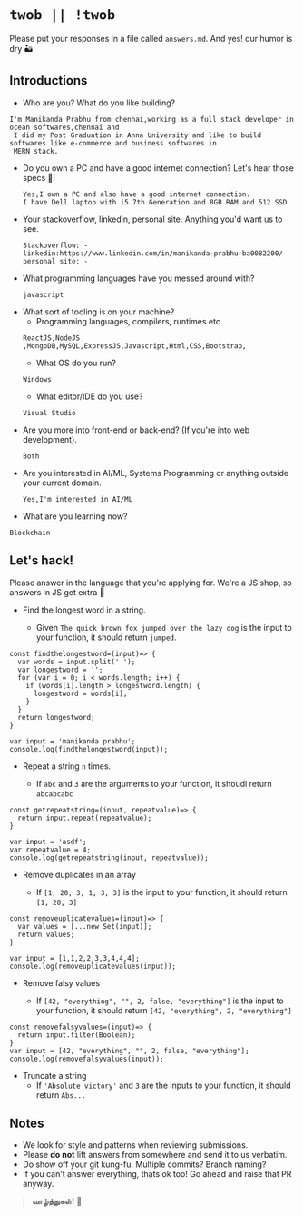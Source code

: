 # `twob || !twob`

Please put your responses in a file
called `answers.md`. And yes! our humor is dry 🏜

## Introductions

- Who are you? What do you like building?

```
I'm Manikanda Prabhu from chennai,working as a full stack developer in ocean softwares,chennai and
 I did my Post Graduation in Anna University and like to build softwares like e-commerce and business softwares in
 MERN stack.

```

- Do you own a PC and have a good internet
  connection? Let's hear those specs 💪!
  ```
  Yes,I own a PC and also have a good internet connection.
  I have Dell laptop with i5 7th Generation and 8GB RAM and 512 SSD
  ```
- Your stackoverflow, linkedin, personal site.
  Anything you'd want us to see.
  ```
  Stackoverflow: -
  linkedin:https://www.linkedin.com/in/manikanda-prabhu-ba0082200/
  personal site: -
  ```
- What programming languages have you messed around with?
  ```
  javascript
  ```
- What sort of tooling is on your machine?
  - Programming languages, compilers, runtimes etc
  ```
  ReactJS,NodeJS ,MongoDB,MySQL,ExpressJS,Javascript,Html,CSS,Bootstrap,
  ```
  - What OS do you run?
  ```
  Windows
  ```
  - What editor/IDE do you use?
  ```
  Visual Studio
  ```
- Are you more into front-end or back-end? (If you're
  into web development).
  ```
  Both
  ```
- Are you interested in AI/ML, Systems Programming
  or anything outside your current domain.
  ```
  Yes,I'm interested in AI/ML
  ```
- What are you learning now?

```
Blockchain
```

## Let's hack!

Please answer in the language that you're
applying for. We're a JS shop, so answers in JS
get extra 🍪

- Find the longest word in a string.

  - Given `The quick brown fox jumped over the lazy dog` is the input to your function, it should return `jumped`.

```
const findthelongestword=(input)=> {
  var words = input.split(' ');
  var longestword = '';
  for (var i = 0; i < words.length; i++) {
    if (words[i].length > longestword.length) {
      longestword = words[i];
    }
  }
  return longestword;
}

var input = 'manikanda prabhu';
console.log(findthelongestword(input));

```

- Repeat a string `n` times.

  - If `abc` and `3` are the arguments to your function, it shoudl return `abcabcabc`

```
const getrepeatstring=(input, repeatvalue)=> {
  return input.repeat(repeatvalue);
}

var input = 'asdf';
var repeatvalue = 4;
console.log(getrepeatstring(input, repeatvalue));

```

- Remove duplicates in an array

  - If `[1, 20, 3, 1, 3, 3]` is the input to your
    function, it should return `[1, 20, 3]`

```
const removeuplicatevalues=(input)=> {
  var values = [...new Set(input)];
  return values;
}

var input = [1,1,2,2,3,3,4,4,4];
console.log(removeuplicatevalues(input));

```

- Remove falsy values

  - If `[42, "everything", "", 2, false, "everything"]` is the input to your function, it should return `[42, "everything", 2, "everything"]`

```
const removefalsyvalues=(input)=> {
  return input.filter(Boolean);
}
var input = [42, "everything", "", 2, false, "everything"];
console.log(removefalsyvalues(input));

```

- Truncate a string
  - If `'Absolute victory'` and `3` are the inputs to
    your function, it should return `Abs...`

## Notes

- We look for style and patterns when reviewing submissions.
- Please **do not** lift answers from somewhere and
  send it to us verbatim.
- Do show off your git kung-fu. Multiple commits? Branch naming?
- If you can't answer everything, thats ok too! Go ahead and raise that PR anyway.

> **வாழ்த்துகள்!** 🙏
